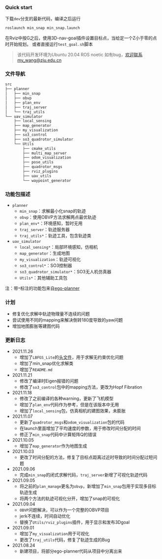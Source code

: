 ### Quick start

下载`dev`分支的最新代码，编译之后运行
```bash
roslaunch min_snap min_snap.launch
```
在Rviz中按G之后，使用3D-nav-goal插件设置目标点，当给定一个Z小于零的点时开始规划。
或者直接运行`test_goal.sh`脚本

> 该代码开发环境为Ubuntu 20.04 ROS noetic
> 如有bug，欢迎联系my_wang@zju.edu.cn

### 文件导航

``` bash
src
├── planner
│   ├── min_snap
│   ├── obvp
│   ├── plan_env
│   ├── traj_server
│   └── traj_utils
└── uav_simulator
    ├── local_sensing
    ├── map_generator
    ├── my_visualization
    ├── so3_control
    ├── so3_quadrotor_simulator
    └── Utils
        ├── cmake_utils
        ├── multi_map_server
        ├── odom_visualization
        ├── pose_utils
        ├── quadrotor_msgs
        ├── rviz_plugins
        ├── uav_utils
        └── waypoint_generator
```
### 功能包描述
* `planner`
  * `min_snap`：求解最小化snap的轨迹
  * `obvp`：使用OBVP方法求解两点最优轨迹
  * `plan_env*`：环境感知，暂时无用
  * `traj_server`：轨迹服务器
  * `traj_utils*`：轨迹工具，包含轨迹类
* `uav_simulator`
  * `local_sensing*`：局部环境感知，仿相机
  * `map_generator`：生成地图
  * `my_visualization`：轨迹可视化
  * `so3_control*`：SO3控制器
  * `so3_quadrotor_simulator*`：SO3无人机仿真器
  * `Utils*`：其他辅助工具包

注：带`*`标注的功能包来自[ego-planner](https://github.com/ZJU-FAST-Lab/ego-planner)

### 计划

* 修复优化求解中轨迹物理量不连续的问题
* 尝试使用不同的mapping来解决倒转180度导致的yaw问题
* 增加地图膨胀等建图代码

### 更新日志

* 2021.11.26
  * 增加了`LBFGS_Lite`的[头文件](https://github.com/ZJU-FAST-Lab/LBFGS-Lite)，用于求解无约束优化问题
  * 增加了min_snap优化求解类
  * 增加了`README.md`
* 2021.11.21
  * 修改了编译时Eigen报错的问题
  * 修改了`so3_control`包中的mapping方法，更改为Hopf Fibration
* 2021.11.18
  * 修改了之前编译的各种warning，更新了飞机模型
  * 增加了`plan_env`代码作为参考，但是在该版本中无用
  * 增加了`local_sensing`包，仿真相机的建图效果，未膨胀
* 2021.11.07
  * 更新了`quadrotor_msgs`和`odom_visualization`包的代码
  * 在launch里面增加了平均速度的参数，用于修改时间分配的时间
  * 修正了`min_snap`代码中计算矩阵Q的错误
* 2021.10.05
  * 增加了`map_generator`作为地图生成
* 2021.10.03
  * 更改了时间分配的方法，修复了目标点距离过近时导致的时间分配过短问题
* 2021.09.06
  * 完成`min_snap`的闭式求解代码，`traj_server`新增了可视化轨迹代码
* 2021.09.05
  * 将之前的`plan_manage`更名为`obvp`，新增加了`min_snap`包用于实现多目标轨迹生成
  * 将两个方法的轨迹可视化分开，增加了snap的可视化
* 2021.09.04
  * `OBVP`问题解决，可以作为一个完整的OBVP项目
  * jerk不连续，时间自动优化
  * 替换了`Utils/rviz_plugins`插件，用于显示和发布3Dgoal
* 2021.09.01
  * 增加了`my_visualization`用于可视化
  * 更改了`traj_utils`代码，修复了轨迹生成的Bug
* 2021.08.24
  * 新建项目，将部分ego-planner代码从项目中分离出来
